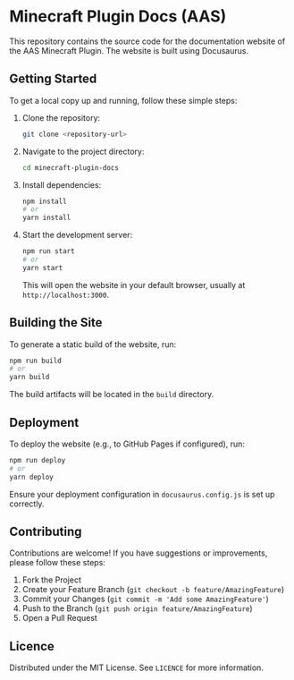 # Minecraft Plugin Docs (AAS)

This repository contains the source code for the documentation website of the AAS Minecraft Plugin. The website is built using Docusaurus.

## Getting Started

To get a local copy up and running, follow these simple steps:

1. Clone the repository:
   ```bash
   git clone <repository-url>
   ```
2. Navigate to the project directory:
   ```bash
   cd minecraft-plugin-docs
   ```
3. Install dependencies:
   ```bash
   npm install
   # or
   yarn install
   ```
4. Start the development server:
   ```bash
   npm run start
   # or
   yarn start
   ```
   This will open the website in your default browser, usually at `http://localhost:3000`.

## Building the Site

To generate a static build of the website, run:

```bash
npm run build
# or
yarn build
```
The build artifacts will be located in the `build` directory.

## Deployment

To deploy the website (e.g., to GitHub Pages if configured), run:

```bash
npm run deploy
# or
yarn deploy
```
Ensure your deployment configuration in `docusaurus.config.js` is set up correctly.

## Contributing

Contributions are welcome! If you have suggestions or improvements, please follow these steps:

1. Fork the Project
2. Create your Feature Branch (`git checkout -b feature/AmazingFeature`)
3. Commit your Changes (`git commit -m 'Add some AmazingFeature'`)
4. Push to the Branch (`git push origin feature/AmazingFeature`)
5. Open a Pull Request

## Licence

Distributed under the MIT License. See `LICENCE` for more information.
